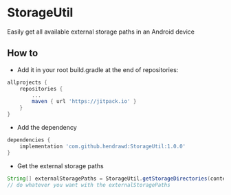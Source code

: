 # StorageUtil
Easily get all available external storage paths in an Android device

## How to
 - Add it in your root build.gradle at the end of repositories:
```gradle
allprojects {
    repositories {
        ...
        maven { url 'https://jitpack.io' }
    }
}
```
 - Add the dependency
```gradle
dependencies {
    implementation 'com.github.hendrawd:StorageUtil:1.0.0'
}
```
 - Get the external storage paths
 ```java
 String[] externalStoragePaths = StorageUtil.getStorageDirectories(context);
 // do whatever you want with the externalStoragePaths
 ```
